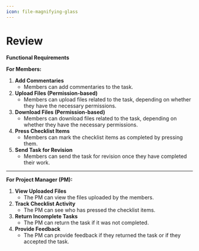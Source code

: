 ```yaml
---
icon: file-magnifying-glass
---
```


# Review

**Functional Requirements**

**For Members:**

1. **Add Commentaries**
   * Members can add commentaries to the task.
2. **Upload Files (Permission-based)**
   * Members can upload files related to the task, depending on whether they have the necessary permissions.
3. **Download Files (Permission-based)**
   * Members can download files related to the task, depending on whether they have the necessary permissions.
4. **Press Checklist Items**
   * Members can mark the checklist items as completed by pressing them.
5. **Send Task for Revision**
   * Members can send the task for revision once they have completed their work.

***

**For Project Manager (PM):**

1. **View Uploaded Files**
   * The PM can view the files uploaded by the members.
2. **Track Checklist Activity**
   * The PM can see who has pressed the checklist items.
3. **Return Incomplete Tasks**
   * The PM can return the task if it was not completed.
4. **Provide Feedback**
   * The PM can provide feedback if they returned the task or if they accepted the task.
